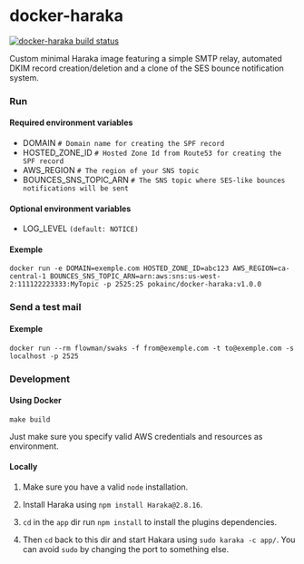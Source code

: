 # docker-haraka
[![docker-haraka build status](https://img.shields.io/docker/build/pokainc/docker-haraka.svg)](https://hub.docker.com/r/pokainc/docker-haraka/)

Custom minimal Haraka image featuring a simple SMTP relay, automated DKIM record creation/deletion and a clone of the 
SES bounce notification system.

### Run
#### Required environment variables
* DOMAIN `# Domain name for creating the SPF record`
* HOSTED_ZONE_ID `# Hosted Zone Id from Route53 for creating the SPF record`
* AWS_REGION `# The region of your SNS topic`
* BOUNCES_SNS_TOPIC_ARN `# The SNS topic where SES-like bounces notifications will be sent`

#### Optional environment variables
* LOG_LEVEL `(default: NOTICE)`

#### Exemple
```
docker run -e DOMAIN=exemple.com HOSTED_ZONE_ID=abc123 AWS_REGION=ca-central-1 BOUNCES_SNS_TOPIC_ARN=arn:aws:sns:us-west-2:111122223333:MyTopic -p 2525:25 pokainc/docker-haraka:v1.0.0
```

### Send a test mail
#### Exemple
```
docker run --rm flowman/swaks -f from@exemple.com -t to@exemple.com -s localhost -p 2525
```

### Development

#### Using Docker

```
make build
```

Just make sure you specify valid AWS credentials and resources as environment.

#### Locally
1. Make sure you have a valid `node` installation. 

2. Install Haraka using `npm install Haraka@2.8.16`. 

3. `cd` in the `app` dir run `npm install` to install the plugins dependencies.

4. Then `cd` back to this dir and start Hakara using `sudo karaka -c app/`. You can avoid `sudo` by changing the port
to something else.
